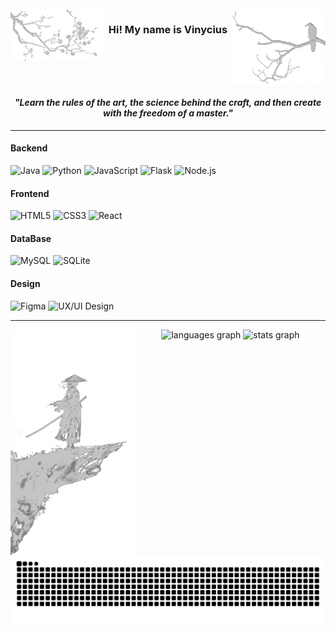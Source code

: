 <br clear="both">

<img src="images/crow.png" alt="crow" width="150" align="right" />

<img src="images/flowers.png" alt="tree" width="150" align="left" />

<h3 align="center">Hi! My name is Vinycius</h3>

<br clear="both">

<h4 align="center"><em>"Learn the rules of the art, the science behind the craft, and then create with the freedom of a master."</em></h4>

---
#### **Backend**
<div align="left">

![Java](https://img.shields.io/badge/Java-EDEFEF?style=for-the-badge&logo=java&logoColor=000000)
![Python](https://img.shields.io/badge/Python-EDEFEF?style=for-the-badge&logo=python&logoColor=000000)
![JavaScript](https://img.shields.io/badge/JavaScript-EDEFEF?style=for-the-badge&logo=javascript&logoColor=000000)
![Flask](https://img.shields.io/badge/Flask-EDEFEF?style=for-the-badge&logo=flask&logoColor=000000)
![Node.js](https://img.shields.io/badge/Node.js-EDEFEF?style=for-the-badge&logo=nodedotjs&logoColor=000000)

</div>

#### **Frontend**
<div align="left">
  
![HTML5](https://img.shields.io/badge/HTML5-EDEFEF?style=for-the-badge&logo=html5&logoColor=000000)
![CSS3](https://img.shields.io/badge/CSS3-EDEFEF?style=for-the-badge&logo=css3&logoColor=000000)
![React](https://img.shields.io/badge/React-EDEFEF?style=for-the-badge&logo=React&logoColor=000000)
</div>

#### **DataBase**
<div align="left">
  
![MySQL](https://img.shields.io/badge/MySQL-EDEFEF?style=for-the-badge&logo=mysql&logoColor=000000)
![SQLite](https://img.shields.io/badge/SQLite-EDEFEF?style=for-the-badge&logo=sqlite&logoColor=000000)
</div>

#### **Design**
<div align="left">
  
![Figma](https://img.shields.io/badge/Figma-EDEFEF?style=for-the-badge&logo=figma&logoColor=000000)
![UX/UI Design](https://img.shields.io/badge/UX/UI%20Design-EDEFEF?style=for-the-badge&logo=adobexd&logoColor=000000)

</div>

---

<img src="images/samurai.png" alt="samurai" width="200" align="left" />

<div align="center">
  <img src="https://github-readme-stats.vercel.app/api/top-langs?username=VINYCIU51&locale=en&hide_title=false&layout=compact&card_width=320&langs_count=6&hide_border=false&order=2&bg_color=EDEFEF15&title_color=EDEFEF&text_color=EDEFEF&border_color=EDEFEF" height="180" alt="languages graph"  />
  <img src="https://github-readme-stats.vercel.app/api?username=VINYCIU51&hide_title=false&hide_rank=false&show_icons=true&include_all_commits=true&count_private=true&disable_animations=false&locale=en&hide_border=false&order=1&custom_title=GitHub%20Stats&bg_color=EDEFEF15&title_color=EDEFEF&text_color=EDEFEF&icon_color=EDEFEF&border_color=black" height="180" alt="stats graph"  />
</div>

<picture align="right">
  <source media="(prefers-color-scheme: dark)" srcset="https://raw.githubusercontent.com/VINYCIU51/VINYCIU51/output/github-contribution-grid-snake-dark.svg">
  <source media="(prefers-color-scheme: light)" srcset="https://raw.githubusercontent.com/VINYCIU51/VINYCIU51/output/github-contribution-grid-snake.svg">
  <img align="center" alt="github contribution grid snake animation" src="https://raw.githubusercontent.com/VINYCIU51/VINYCIU51/output/github-contribution-grid-snake-dark.svg">
</picture>
